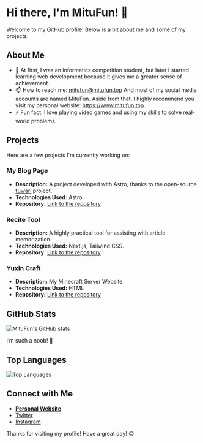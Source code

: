# Hi there, I'm MituFun! 👋

Welcome to my GitHub profile! Below is a bit about me and some of my projects.

## About Me
- 🌱 At first, I was an informatics competition student, but later I started learning web development because it gives me a greater sense of achievement.
- 📫 How to reach me: [mitufun@mitufun.top](mailto:mitufun@mitufun.top) And most of my social media accounts are named MituFun. Aside from that, I highly recommend you visit my personal website: https://www.mitufun.top
- ⚡ Fun fact: I love playing video games and using my skills to solve real-world problems.

## Projects
Here are a few projects I'm currently working on:

### My Blog Page
- **Description:** A project developed with Astro, thanks to the open-source [fuwari](https://github.com/saicaca/fuwari) project.
- **Technologies Used:** Astro
- **Repository:** [Link to the repository](https://github.com/MituFun/new-blog)

### Recite Tool
- **Description:** A highly practical tool for assisting with article memorization.
- **Technologies Used:** Next.js, Tailwind CSS.
- **Repository:** [Link to the repository](https://github.com/MituFun/recite)

### Yuxin Craft
- **Description:** My Minecraft Server Website
- **Technologies Used:** HTML
- **Repository:** [Link to the repository](https://github.com/MituFun/yuxincraft)

## GitHub Stats
![MituFun's GitHub stats](https://github-readme-stats.vercel.app/api?username=MituFun&show_icons=true&theme=radical)

I’m such a noob! 🤣

## Top Languages
![Top Languages](https://github-readme-stats.vercel.app/api/top-langs/?username=MituFun&layout=compact&theme=radical)

## Connect with Me
- **[Personal Website](https://www.mitufun.top)**
- [Twitter](https://x.com/William3086342)
- [Instagram](https://www.instagram.com/mitufun123/)

Thanks for visiting my profile! Have a great day! 😊
